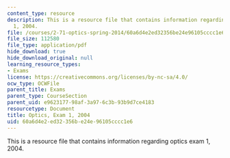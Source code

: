 ```yaml
---
content_type: resource
description: This is a resource file that contains information regarding optics exam
  1, 2004.
file: /courses/2-71-optics-spring-2014/60a6d4e2ed32356be24e96105cccc1e6_MIT2_71S14_f04_quiz1.pdf
file_size: 112580
file_type: application/pdf
hide_download: true
hide_download_original: null
learning_resource_types:
- Exams
license: https://creativecommons.org/licenses/by-nc-sa/4.0/
ocw_type: OCWFile
parent_title: Exams
parent_type: CourseSection
parent_uid: e9623177-98af-3a97-6c3b-93b9d7ce4183
resourcetype: Document
title: Optics, Exam 1, 2004
uid: 60a6d4e2-ed32-356b-e24e-96105cccc1e6
---
```

This is a resource file that contains information regarding optics exam 1, 2004.